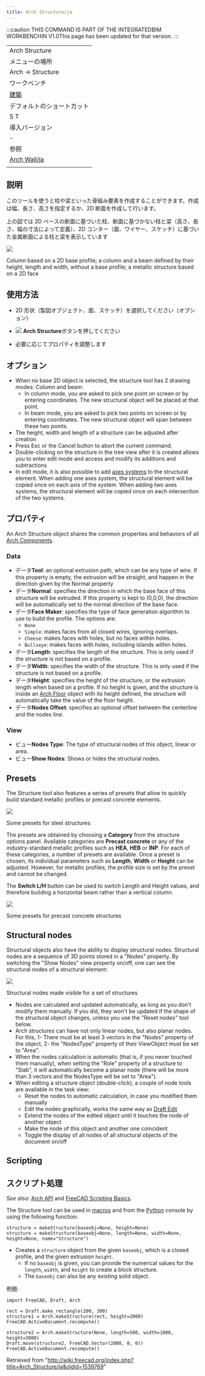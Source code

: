 ```yaml
---
title: Arch Structure/ja
---
```


:::caution
THIS COMMAND IS PART OF THE INTEGRATEDBIM WORKBENCHIN V1.0This page has been updated for that version.
:::

|                                                                                                          |
| -------------------------------------------------------------------------------------------------------- |
| Arch Structure                                                                                           |
| メニューの場所                                                                                           |
| Arch -> Structure                                                                                        |
| ワークベンチ                                                                                             |
| [建築](/Arch_Workbench/ja "Arch Workbench/ja")                                                           |
| デフォルトのショートカット                                                                               |
| S T                                                                                                      |
| 導入バージョン                                                                                           |
| -                                                                                                        |
| 参照                                                                                                     |
| [Arch Wall/ja](/index.php?title=Arch_Wall/ja&action=edit&redlink=1 "Arch Wall/ja (page does not exist)") |
|                                                                                                          |

## 説明

このツールを使うと柱や梁といった骨組み要素を作成することができます。作成は幅、長さ、高さを指定するか、2D 断面を作成して行います。

上の図では 2D ベースの断面に基づいた柱、断面に基づかない柱と梁（高さ、長さ、幅の寸法によって定義）、2D コンター（面、ワイヤー、スケッチ）に基づいた金属断面による柱と梁を表示しています

![](/images/Arch_Structure_example.jpg)

Column based on a 2D base profile; a column and a beam defined by their height, length and width, without a base profile; a metallic structure based on a 2D face

## 使用方法

- 2D 形状（製図オブジェクト、面、スケッチ）を選択してください（オプション）

* ![](/images/Arch_Structure.png) **Arch Structure**ボタンを押してください

- 必要に応じてプロパティを調整します

## オプション

- When no base 2D object is selected, the structure tool has 2 drawing modes: Column and beam:
  - In column mode, you are asked to pick one point on screen or by entering coordinates. The new structural object will be placed at that point.
  - In beam mode, you are asked to pick two points on screen or by entering coordinates. The new structural object will span between these two points.
- The height, width and length of a structure can be adjusted after creation
- Press Esc or the Cancel button to abort the current command.
- Double-clicking on the structure in the tree view after it is created allows you to enter edit mode and access and modify its additions and subtractions
- In edit mode, it is also possible to add [axes systems](/Arch_Axis "Arch Axis") to the structural element. When adding one axes system, the structural element will be copied once on each axis of the system. When adding two axes systems, the structural element will be copied once on each intersection of the two systems.

## プロパティ

An Arch Structure object shares the common properties and behaviors of all [Arch Components](/Arch_Component "Arch Component").

### Data

- データ**Tool**: an optional extrusion path, which can be any type of wire. If this property is empty, the extrusion will be straight, and happen in the direction given by the Normal property
- データ**Normal**: specifies the direction in which the base face of this structure will be extruded. If this property is kept to (0,0,0), the direction will be automatically set to the normal direction of the base face.
- データ**Face Maker**: specifies the type of face generation algorithm to use to build the profile. The options are:
  - `None`
  - `Simple`: makes faces from all closed wires, ignoring overlaps.
  - `Cheese`: makes faces with holes, but no faces within holes.
  - `Bullseye`: makes faces with holes, including islands within holes.
- データ**Length**: specifies the length of the structure. This is only used if the structure is not based on a profile.
- データ**Width**: specifies the width of the structure. This is only used if the structure is not based on a profile.
- データ**Height**: specifies the height of the structure, or the extrusion length when based on a profile. If no height is given, and the structure is inside an [Arch Floor](/Arch_Floor "Arch Floor") object with its height defined, the structure will automatically take the value of the floor height.
- データ**Nodes Offset**: specifies an optional offset between the centerline and the nodes line.

### View

- ビュー**Nodes Type**: The type of structural nodes of this object, linear or area.
- ビュー**Show Nodes**: Shows or hides the structural nodes.

## Presets

The Structure tool also features a series of presets that allow to quickly build standard metallic profiles or precast concrete elements.

![](/images/Arch_presets_example.jpg)

Some presets for steel structures

The presets are obtained by choosing a **Category** from the structure options panel. Available categories are **Precast concrete** or any of the industry-standard metallic profiles such as **HEA**, **HEB** or **INP**. For each of these categories, a number of presets are available. Once a preset is chosen, its individual parameters such as **Length**, **Width** or **Height** can be adjusted. However, for metallic profiles, the profile size is set by the preset and cannot be changed.

The **Switch L/H** button can be used to switch Length and Height values, and therefore building a horizontal beam rather than a vertical column.

![](/images/Arch_precast_example.jpg)

Some presets for precast concrete structures

## Structural nodes

Structural objects also have the ability to display structural nodes. Structural nodes are a sequence of 3D points stored in a "Nodes" property. By switching the "Show Nodes" view property on/off, one can see the structural nodes of a structural element:

![](/images/Arch_structural_nodes.jpg)

Structural nodes made visible for a set of structures

- Nodes are calculated and updated automatically, as long as you don't modify them manually. If you did, they won't be updated if the shape of the structural object changes, unless you use the "Reset nodes" tool below.
- Arch structures can have not only linear nodes, but also planar nodes. For this, 1- There must be at least 3 vectors in the "Nodes" property of the object, 2- the "NodesType" property of their ViewObject must be set to "Area".
- When the nodes calculation is automatic (that is, if you never touched them manually), when setting the "Role" property of a structure to "Slab", it will automatically become a planar node (there will be more than 3 vectors and the NodesType will be set to "Area").
- When editing a structure object (double-click), a couple of node tools are available in the task view:
  - Reset the nodes to automatic calculation, in case you modified them manually
  - Edit the nodes graphically, works the same way as [Draft Edit](/Draft_Edit "Draft Edit")
  - Extend the nodes of the edited object until it touches the node of another object
  - Make the node of this object and another one coincident
  - Toggle the display of all nodes of all structural objects of the document on/off

## Scripting

## スクリプト処理

_See also:_ [Arch API](/Arch_API "Arch API") and [FreeCAD Scripting Basics](/FreeCAD_Scripting_Basics "FreeCAD Scripting Basics").

The Structure tool can be used in [macros](/Macros "Macros") and from the [Python](/Python "Python") console by using the following function:

```
structure = makeStructure(baseobj=None, height=None)
structure = makeStructure(baseobj=None, length=None, width=None, height=None, name="Structure")

```

- Creates a `structure` object from the given `baseobj`, which is a closed profile, and the given extrusion `height`.
  - If no `baseobj` is given, you can provide the numerical values for the `length`, `width`, and `height` to create a block structure.
  - The `baseobj` can also be any existing solid object.

例題:

```
import FreeCAD, Draft, Arch

rect = Draft.make_rectangle(200, 300)
structure1 = Arch.makeStructure(rect, height=2000)
FreeCAD.ActiveDocument.recompute()

structure2 = Arch.makeStructure(None, length=500, width=1000, height=3000)
Draft.move(structure2, FreeCAD.Vector(2000, 0, 0))
FreeCAD.ActiveDocument.recompute()

```

Retrieved from "<http://wiki.freecad.org/index.php?title=Arch_Structure/ja&oldid=1539769>"
